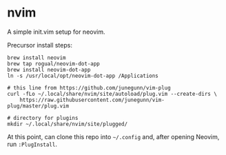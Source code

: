 # nvim
A simple init.vim setup for neovim. 

Precursor install steps:
```
brew install neovim
brew tap rogual/neovim-dot-app
brew install neovim-dot-app
ln -s /usr/local/opt/neovim-dot-app /Applications

# this line from https://github.com/junegunn/vim-plug
curl -fLo ~/.local/share/nvim/site/autoload/plug.vim --create-dirs \
    https://raw.githubusercontent.com/junegunn/vim-plug/master/plug.vim
    
# directory for plugins
mkdir ~/.local/share/nvim/site/plugged/
```

At this point, can clone this repo into `~/.config` and, after opening Neovim, run `:PlugInstall`.
